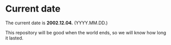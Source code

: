 # Current date

The current date is **2002.12.04.** (YYYY.MM.DD.)

This repository will be good when the world ends, so we will know how long it lasted.